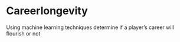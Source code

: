 # Careerlongevity
Using machine learning techniques determine if a player’s career will flourish or not
